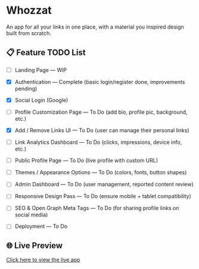 # Whozzat

An app for all your links in one place, with a material you inspired design built from scratch.

## 📋 Feature TODO List 

- [ ] Landing Page — WIP
- [x] Authentication — Complete (basic login/register done, improvements pending)
- [x] Social Login (Google) 
- [ ] Profile Customization Page — To Do (add bio, profile pic, background, etc.)
- [x] Add / Remove Links UI — To Do (user can manage their personal links)
- [ ] Link Analytics Dashboard — To Do (clicks, impressions, device info, etc.)
- [ ] Public Profile Page — To Do (live profile with custom URL)
- [ ] Themes / Appearance Options — To Do (colors, fonts, button shapes)
- [ ] Admin Dashboard — To Do (user management, reported content review)
- [ ] Responsive Design Pass — To Do (ensure mobile + tablet compatibility)
- [ ] SEO & Open Graph Meta Tags — To Do (for sharing profile links on social media)
- [ ] Deployment — To Do



## 🌐 Live Preview

[Click here to view the live app](https://whozzat.vercel.app)
